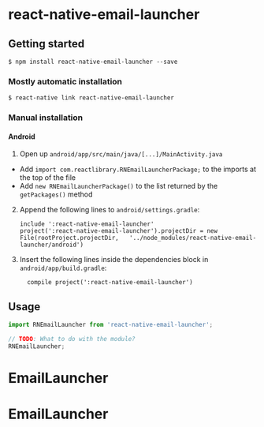 
# react-native-email-launcher

## Getting started

`$ npm install react-native-email-launcher --save`

### Mostly automatic installation

`$ react-native link react-native-email-launcher`

### Manual installation


#### Android

1. Open up `android/app/src/main/java/[...]/MainActivity.java`
  - Add `import com.reactlibrary.RNEmailLauncherPackage;` to the imports at the top of the file
  - Add `new RNEmailLauncherPackage()` to the list returned by the `getPackages()` method
2. Append the following lines to `android/settings.gradle`:
  	```
  	include ':react-native-email-launcher'
  	project(':react-native-email-launcher').projectDir = new File(rootProject.projectDir, 	'../node_modules/react-native-email-launcher/android')
  	```
3. Insert the following lines inside the dependencies block in `android/app/build.gradle`:
  	```
      compile project(':react-native-email-launcher')
  	```


## Usage
```javascript
import RNEmailLauncher from 'react-native-email-launcher';

// TODO: What to do with the module?
RNEmailLauncher;
```
  # EmailLauncher
# EmailLauncher
